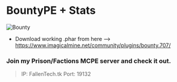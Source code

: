 # BountyPE + Stats
![Bounty](http://imgur.com/a/NNN9o)

 - Download working .phar from here --> https://www.imagicalmine.net/community/plugins/bounty.707/

### Join my Prison/Factions MCPE server and check it out. 
> IP: FallenTech.tk
> Port: 19132
